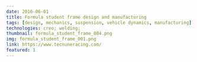 ```yaml
---
date: 2016-06-01
title: Formula student frame design and manufacturing
tags: [design, mechanics, suspension, vehicle dynamics, manufacturing]
technologies: creo; welding; 
thumbnail: formula_student_frame_004.png
img: formula_student_frame_001.png
link: https://www.tecnuneracing.com/
featured: 1
---
```

